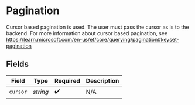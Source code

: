 # Pagination

Cursor based pagination is used. The user must pass the cursor as is to the backend.
For more information about cursor based pagination, see
https://learn.microsoft.com/en-us/ef/core/querying/pagination#keyset-pagination



## Fields

| Field              | Type               | Required           | Description        |
| ------------------ | ------------------ | ------------------ | ------------------ |
| `cursor`           | *string*           | :heavy_check_mark: | N/A                |